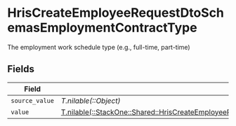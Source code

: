 # HrisCreateEmployeeRequestDtoSchemasEmploymentContractType

The employment work schedule type (e.g., full-time, part-time)


## Fields

| Field                                                                                                                                                                                                      | Type                                                                                                                                                                                                       | Required                                                                                                                                                                                                   | Description                                                                                                                                                                                                |
| ---------------------------------------------------------------------------------------------------------------------------------------------------------------------------------------------------------- | ---------------------------------------------------------------------------------------------------------------------------------------------------------------------------------------------------------- | ---------------------------------------------------------------------------------------------------------------------------------------------------------------------------------------------------------- | ---------------------------------------------------------------------------------------------------------------------------------------------------------------------------------------------------------- |
| `source_value`                                                                                                                                                                                             | *T.nilable(::Object)*                                                                                                                                                                                      | :heavy_minus_sign:                                                                                                                                                                                         | N/A                                                                                                                                                                                                        |
| `value`                                                                                                                                                                                                    | [T.nilable(::StackOne::Shared::HrisCreateEmployeeRequestDtoSchemasEmploymentEmploymentContractTypeValue)](../../models/shared/hriscreateemployeerequestdtoschemasemploymentemploymentcontracttypevalue.md) | :heavy_minus_sign:                                                                                                                                                                                         | N/A                                                                                                                                                                                                        |